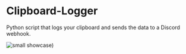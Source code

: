 # Clipboard-Logger
Python script that logs your clipboard and sends the data to a Discord webhook.

![small showcase](https://cdn.discordapp.com/attachments/807370490389856299/1087878582531010730/2023-03-22-00-17-06_Trim.gif))
